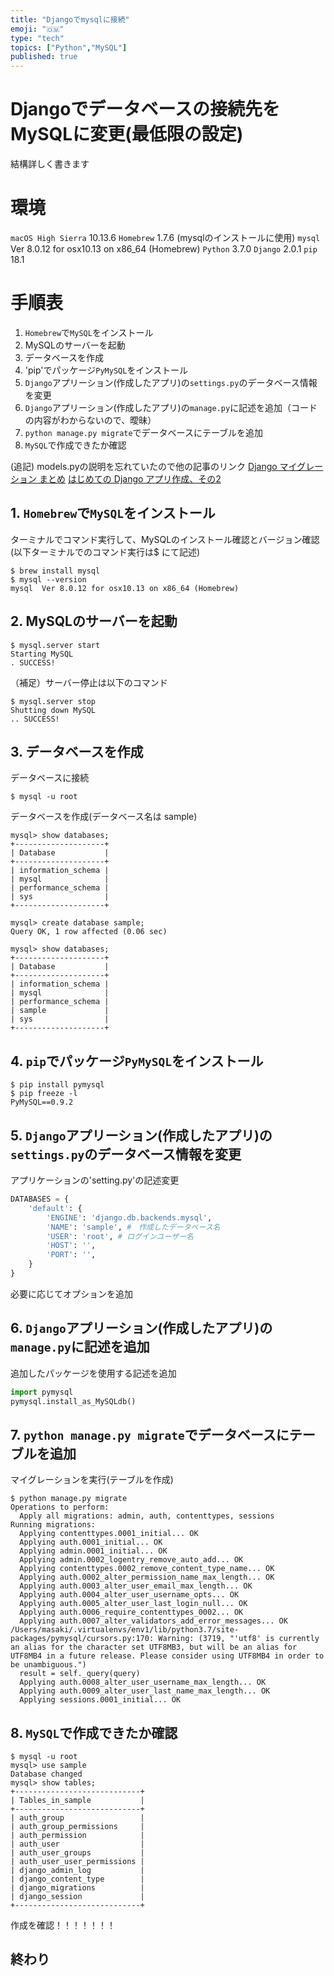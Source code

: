```yaml
---
title: "Djangoでmysqlに接続" 
emoji: "🇴🇲"
type: "tech" 
topics: ["Python","MySQL"]
published: true
---
```

# Djangoでデータベースの接続先をMySQLに変更(最低限の設定)

結構詳しく書きます

# 環境
`macOS High Sierra` 10.13.6
`Homebrew` 1.7.6 (mysqlのインストールに使用)
`mysql`  Ver 8.0.12 for osx10.13 on x86_64 (Homebrew)
`Python` 3.7.0
`Django` 2.0.1
`pip` 18.1

# 手順表
1. `Homebrew`で`MySQL`をインストール
2. MySQLのサーバーを起動
3. データベースを作成
4. 'pip'でパッケージ`PyMySQL`をインストール
5. `Django`アプリーション(作成したアプリ)の`settings.py`のデータベース情報を変更
6. `Django`アプリーション(作成したアプリ)の`manage.py`に記述を追加（コードの内容がわからないので、曖昧）
7. `python manage.py migrate`でデータベースにテーブルを追加
8. `MySQL`で作成できたか確認

(追記)
models.pyの説明を忘れていたので他の記事のリンク
[Django マイグレーション まとめ](https://qiita.com/okoppe8/items/c9f8372d5ac9a9679396)
[はじめての Django アプリ作成、その2](https://docs.djangoproject.com/ja/2.1/intro/tutorial02/)

## 1. `Homebrew`で`MySQL`をインストール
ターミナルでコマンド実行して、MySQLのインストール確認とバージョン確認
(以下ターミナルでのコマンド実行は$ にて記述)

```
$ brew install mysql
$ mysql --version
mysql  Ver 8.0.12 for osx10.13 on x86_64 (Homebrew)
```

## 2. MySQLのサーバーを起動

```
$ mysql.server start 
Starting MySQL
. SUCCESS! 
```
（補足）サーバー停止は以下のコマンド

```
$ mysql.server stop
Shutting down MySQL
.. SUCCESS!
```

## 3. データベースを作成
データベースに接続

```
$ mysql -u root
```
データベースを作成(データベース名は sample)

```
mysql> show databases;
+--------------------+
| Database           |
+--------------------+
| information_schema |
| mysql              |
| performance_schema |
| sys                |
+--------------------+

mysql> create database sample;
Query OK, 1 row affected (0.06 sec)

mysql> show databases;
+--------------------+
| Database           |
+--------------------+
| information_schema |
| mysql              |
| performance_schema |
| sample             |
| sys                |
+--------------------+
```

## 4. `pip`でパッケージ`PyMySQL`をインストール

```
$ pip install pymysql
$ pip freeze -l
PyMySQL==0.9.2
```

## 5. `Django`アプリーション(作成したアプリ)の`settings.py`のデータベース情報を変更
アプリケーションの'setting.py'の記述変更

```python:setting.py
DATABASES = {
    'default': {
        'ENGINE': 'django.db.backends.mysql',
        'NAME': 'sample', #　作成したデータベース名
        'USER': 'root', # ログインユーザー名
        'HOST': '',
        'PORT': '',
    }
}
```

必要に応じてオプションを追加

## 6. `Django`アプリーション(作成したアプリ)の`manage.py`に記述を追加
追加したパッケージを使用する記述を追加

```python:manage.py
import pymysql
pymysql.install_as_MySQLdb()
```

## 7. `python manage.py migrate`でデータベースにテーブルを追加
マイグレーションを実行(テーブルを作成)

```
$ python manage.py migrate
Operations to perform:
  Apply all migrations: admin, auth, contenttypes, sessions
Running migrations:
  Applying contenttypes.0001_initial... OK
  Applying auth.0001_initial... OK
  Applying admin.0001_initial... OK
  Applying admin.0002_logentry_remove_auto_add... OK
  Applying contenttypes.0002_remove_content_type_name... OK
  Applying auth.0002_alter_permission_name_max_length... OK
  Applying auth.0003_alter_user_email_max_length... OK
  Applying auth.0004_alter_user_username_opts... OK
  Applying auth.0005_alter_user_last_login_null... OK
  Applying auth.0006_require_contenttypes_0002... OK
  Applying auth.0007_alter_validators_add_error_messages... OK
/Users/masaki/.virtualenvs/env1/lib/python3.7/site-packages/pymysql/cursors.py:170: Warning: (3719, "'utf8' is currently an alias for the character set UTF8MB3, but will be an alias for UTF8MB4 in a future release. Please consider using UTF8MB4 in order to be unambiguous.")
  result = self._query(query)
  Applying auth.0008_alter_user_username_max_length... OK
  Applying auth.0009_alter_user_last_name_max_length... OK
  Applying sessions.0001_initial... OK
```

## 8. `MySQL`で作成できたか確認

```
$ mysql -u root
mysql> use sample
Database changed
mysql> show tables;
+----------------------------+
| Tables_in_sample           |
+----------------------------+
| auth_group                 |
| auth_group_permissions     |
| auth_permission            |
| auth_user                  |
| auth_user_groups           |
| auth_user_user_permissions |
| django_admin_log           |
| django_content_type        |
| django_migrations          |
| django_session             |
+----------------------------+
```

作成を確認！！！！！！！

## 終わり

